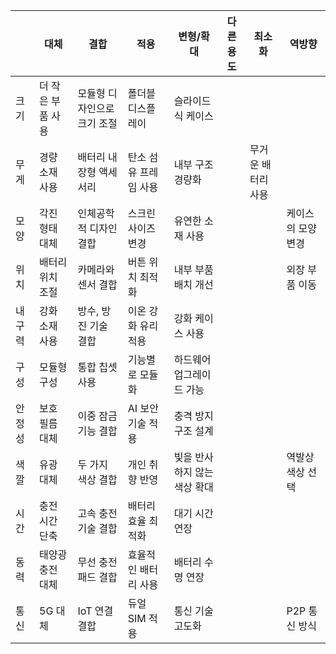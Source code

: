 |            | 대체       | 결합       | 적용       | 변형/확대 | 다른용도   | 최소화     | 역방향    |
|------------|------------|----------- |----------- |--------- |---------- |--------- |----------|
| 크기       | 더 작은 부품 사용 | 모듈형 디자인으로 크기 조절 | 폴더블 디스플레이 | 슬라이드식 케이스 |         |         |
| 무게       | 경량 소재 사용 | 배터리 내장형 액세서리 | 탄소 섬유 프레임 사용 | 내부 구조 경량화 |         | 무거운 배터리 사용 | 
| 모양       | 각진 형태 대체 | 인체공학적 디자인 결합 | 스크린 사이즈 변경 | 유연한 소재 사용 |         |         | 케이스의 모양 변경 |
| 위치       | 배터리 위치 조절 | 카메라와 센서 결합 | 버튼 위치 최적화 | 내부 부품 배치 개선 |         |         | 외장 부품 이동 |
| 내구력     | 강화 소재 사용 | 방수, 방진 기술 결합 | 이온 강화 유리 적용 | 강화 케이스 사용 |         |         |         |
| 구성       | 모듈형 구성 | 통합 칩셋 사용 | 기능별로 모듈화 | 하드웨어 업그레이드 가능 |         |         |         |
| 안정성     | 보호 필름 대체 | 이중 잠금 기능 결합 | AI 보안 기술 적용 | 충격 방지 구조 설계 |         |         |         |
| 색깔       | 유광 대체 | 두 가지 색상 결합 | 개인 취향 반영 | 빛을 반사하지 않는 색상 확대 |         |         | 역발상 색상 선택 |
| 시간       | 충전 시간 단축 | 고속 충전 기술 결합 | 배터리 효율 최적화 | 대기 시간 연장 |         |         |         |
| 동력       | 태양광 충전 대체 | 무선 충전 패드 결합 | 효율적인 배터리 사용 | 배터리 수명 연장 |         |         |         |
| 통신       | 5G 대체 | IoT 연결 결합 | 듀얼 SIM 적용 | 통신 기술 고도화 |         |         | P2P 통신 방식 |
